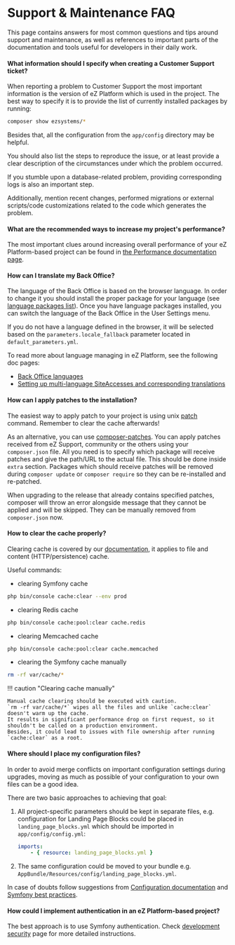 # Support & Maintenance FAQ

This page contains answers for most common questions and tips around support and maintenance,
as well as references to important parts of the documentation and tools useful for developers in their daily work.

#### What information should I specify when creating a Customer Support ticket?

When reporting a problem to Customer Support the most important information is the version of eZ Platform which is used in the project.
The best way to specify it is to provide the list of currently installed packages by running:

``` bash
composer show ezsystems/*
```

Besides that, all the configuration from the `app/config` directory may be helpful.

You should also list the steps to reproduce the issue,
or at least provide a clear description of the circumstances under which the problem occurred.

If you stumble upon a database-related problem, providing corresponding logs is also an important step.

Additionally, mention recent changes, performed migrations or external scripts/code customizations
related to the code which generates the problem.

#### What are the recommended ways to increase my project's performance?

The most important clues around increasing overall performance of your eZ Platform-based project can be found in [the Performance documentation page](../guide/performance.md).

#### How can I translate my Back Office?

The language of the Back Office is based on the browser language.
In order to change it you should install the proper package for your language (see [language packages list](https://github.com/ezplatform-i18n)).
Once you have language packages installed, you can switch the language of the Back Office in the User Settings menu.

If you do not have a language defined in the browser, it will be selected based on the `parameters.locale_fallback` parameter located in `default_parameters.yml`.

To read more about language managing in eZ Platform, see the following doc pages:

- [Back Office languages](https://doc.ezplatform.com/en/latest/guide/internationalization/#back-office-languages)
- [Setting up multi-language SiteAccesses and corresponding translations](https://doc.ezplatform.com/en/latest/cookbook/setting_up_multi_language_siteaccesses/)

#### How can I apply patches to the installation?

The easiest way to apply patch to your project is using unix [patch](http://man7.org/linux/man-pages/man1/patch.1.html) command. Remember to clear the cache afterwards!

As an alternative, you can use [composer-patches](https://github.com/cweagans/composer-patches). You can apply patches received from eZ Support, community or the others using your `composer.json` file. All you need is to specify which package will receive patches and give the path/URL to the actual file. This should be done inside `extra` section. Packages which should receive patches will be removed during `composer update` or `composer require` so they can be re-installed and re-patched. 

When upgrading to the release that already contains specified patches, composer will throw an error alongside message that they cannot be applied and will be skipped. They can be manually removed from `composer.json` now. 


#### How to clear the cache properly?

Clearing cache is covered by our [documentation](../guide/devops/#cache-clearing), it applies to file and content (HTTP/persistence) cache.

Useful commands:

- clearing Symfony cache

```bash
php bin/console cache:clear --env prod
```

- clearing Redis cache

```bash
php bin/console cache:pool:clear cache.redis
```

- clearing Memcached cache

```bash
php bin/console cache:pool:clear cache.memcached
```

- clearing the Symfony cache manually

```bash
rm -rf var/cache/*
```

!!! caution "Clearing cache manually"

    Manual cache clearing should be executed with caution.
    `rm -rf var/cache/*` wipes all the files and unlike `cache:clear` doesn't warm up the cache.
    It results in significant performance drop on first request, so it shouldn't be called on a production environment.
    Besides, it could lead to issues with file ownership after running `cache:clear` as a root.

#### Where should I place my configuration files?

In order to avoid merge conflicts on important configuration settings during upgrades,
moving as much as possible of your configuration to your own files can be a good idea.

There are two basic approaches to achieving that goal:

1. All project-specific parameters should be kept in separate files,
e.g. configuration for Landing Page Blocks could be placed in `landing_page_blocks.yml` which should be imported in `app/config/config.yml`:

    ```yaml
    imports:
        - { resource: landing_page_blocks.yml }
    ```

2. The same configuration could be moved to your bundle e.g. `AppBundle/Resources/config/landing_page_blocks.yml`.

In case of doubts follow suggestions from [Configuration documentation](../guide/configuration.md)
and [Symfony best practices](https://symfony.com/doc/3.4/best_practices/configuration.html).

#### How could I implement authentication in an eZ Platform-based project?

The best approach is to use Symfony authentication.
Check [development security](../guide/security.md) page for more detailed instructions.

